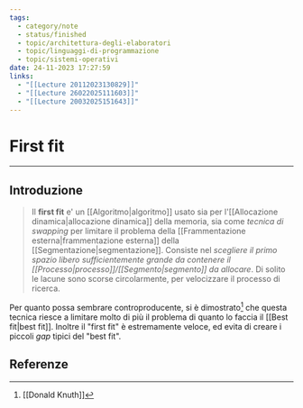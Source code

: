 ```yaml
---
tags:
  - category/note
  - status/finished
  - topic/architettura-degli-elaboratori
  - topic/linguaggi-di-programmazione
  - topic/sistemi-operativi
date: 24-11-2023 17:27:59
links:
  - "[[Lecture 20112023130829]]"
  - "[[Lecture 26022025111603]]"
  - "[[Lecture 20032025151643]]"
---
```

# First fit
---
## Introduzione
> Il **first fit** e' un [[Algoritmo|algoritmo]] usato sia per l'[[Allocazione dinamica|allocazione dinamica]] della memoria, sia come _tecnica di swapping_ per limitare il problema della [[Frammentazione esterna|frammentazione esterna]] della [[Segmentazione|segmentazione]]. Consiste nel _scegliere il primo spazio libero sufficientemente grande da contenere il [[Processo|processo]]/[[Segmento|segmento]] da allocare_.
> Di solito le lacune sono scorse circolarmente, per velocizzare il processo di ricerca.

Per quanto possa sembrare controproducente, si è dimostrato[^1] che questa tecnica riesce a limitare molto di più il problema di quanto lo faccia il [[Best fit|best fit]]. Inoltre il "first fit" è estremamente veloce, ed evita di creare i piccoli _gap_ tipici del "best fit".

## Referenze
[^1]: [[Donald Knuth]]